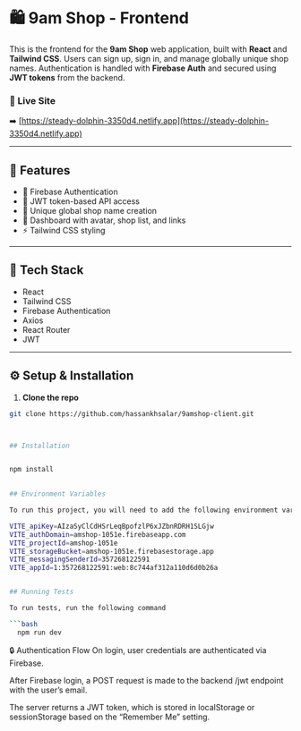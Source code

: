 # 🛍️ 9am Shop - Frontend

This is the frontend for the **9am Shop** web application, built with **React** and **Tailwind CSS**. Users can sign up, sign in, and manage globally unique shop names. Authentication is handled with **Firebase Auth** and secured using **JWT tokens** from the backend.

### 🔗 Live Site

➡️ [https://steady-dolphin-3350d4.netlify.app](https://steady-dolphin-3350d4.netlify.app)

---

## 🚀 Features

- 🔐 Firebase Authentication
- 🧾 JWT token-based API access
- 🛒 Unique global shop name creation
- 🧑 Dashboard with avatar, shop list, and links
- ⚡ Tailwind CSS styling

---

## 🧰 Tech Stack

- React
- Tailwind CSS
- Firebase Authentication
- Axios
- React Router
- JWT

---

## ⚙️ Setup & Installation

1. **Clone the repo**

```bash
git clone https://github.com/hassankhsalar/9amshop-client.git



## Installation


npm install

    
## Environment Variables

To run this project, you will need to add the following environment variables to your .env file

VITE_apiKey=AIzaSyClCdHSrLeqBpofzlP6xJZbnRDRH1SLGjw
VITE_authDomain=amshop-1051e.firebaseapp.com
VITE_projectId=amshop-1051e
VITE_storageBucket=amshop-1051e.firebasestorage.app
VITE_messagingSenderId=357268122591
VITE_appId=1:357268122591:web:8c744af312a110d6d0b26a


## Running Tests

To run tests, run the following command

```bash
  npm run dev

```



🔒 Authentication Flow
On login, user credentials are authenticated via Firebase.

After Firebase login, a POST request is made to the backend /jwt endpoint with the user’s email.

The server returns a JWT token, which is stored in localStorage or sessionStorage based on the “Remember Me” setting.